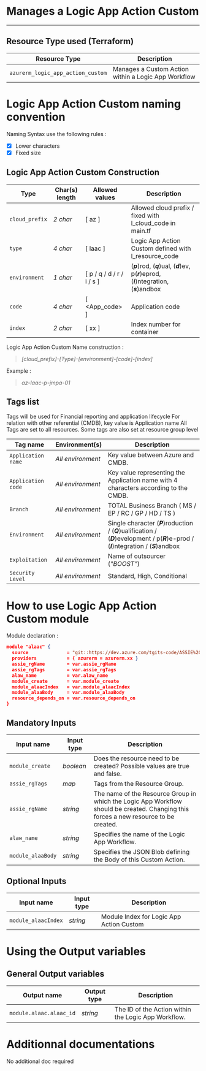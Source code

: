 # Manages a Logic App Action Custom


---

## Resource Type used (Terraform)

| Resource Type                     | Description                                         |
|-----------------------------------|-----------------------------------------------------|
| `azurerm_logic_app_action_custom` | Manages a Custom Action within a Logic App Workflow |

# Logic App Action Custom naming convention

Naming Syntax use the following rules :

- [x] Lower characters
- [x] Fixed size

## Logic App Action Custom Construction

| Type           | Char(s) length | Allowed values            | Description                                                                                    |
|----------------|----------------|---------------------------|------------------------------------------------------------------------------------------------|
| `cloud_prefix` | _2 char_       | [ az ]                    | Allowed cloud prefix / fixed with l_cloud_code in main.tf                                      |
| `type`         | _4 char_       | [ laac ]                  | Logic App Action Custom defined with l_resource_code                                           |
| `environment`  | _1 char_       | [ p / q / d / r / i / s ] | (**_p_**)rod, (**_q_**)ual, (**_d_**)ev, p(**_r_**)eprod, (**_i_**)ntegration, (**_s_**)andbox |
| `code`         | _4 char_       | [ <App_code> ]            | Application code                                                                               |
| `index`        | _2 char_       | [ xx ]                    | Index number for container                                                                     |

Logic App Action Custom Name construction :

> _[cloud_prefix]-[Type]-[environment]-[code]-[index]_

Example :

> _az-laac-p-jmpa-01_

## Tags list

Tags will be used for Financial reporting and application lifecycle
For relation with other referential (CMDB), key value is Application name
All Tags are set to all resources. Some tags are also set at resource group level

| Tag name           | Environment(s)    | Description                                                                                                                                  |
|--------------------|-------------------|----------------------------------------------------------------------------------------------------------------------------------------------|
| `Application name` | _All environment_ | Key value between Azure and CMDB.                                                                                                            |
| `Application code` | _All environment_ | Key value representing the Application name with 4 characters according to the CMDB.                                                         |
| `Branch`           | _All environment_ | TOTAL Business Branch ( MS / EP / RC / GP / HD / TS )                                                                                        |
| `Environment`      | _All environment_ | Single character (**_P_**)roduction / (**_Q_**)ualification / (**_D_**)evelopment / p(**_R_**)e-prod / (**_I_**)ntegration / (**_S_**)andbox |
| `Exploitation`     | _All environment_ | Name of outsourcer (_"BOOST"_)                                                                                                               |
| `Security Level`   | _All environment_ | Standard, High, Conditional                                                                                                                  |

# How to use Logic App Action Custom module

Module declaration :

```json
module "alaac" {
  source              = "git::https://dev.azure.com/tgits-code/ASSIE%20AZURE/_git/az_logic_app_action_custom?ref=master"
  providers           = { azurerm = azurerm.xx }
  assie_rgName        = var.assie_rgName
  assie_rgTags        = var.assie_rgTags
  alaw_name           = var.alaw_name
  module_create       = var.module_create
  module_alaacIndex   = var.module_alaacIndex
  module_alaaBody     = var.module_alaaBody
  resource_depends_on = var.resource_depends_on
}
```

## Mandatory Inputs

| Input name        | Input type | Description                                                                                                                          |
|-------------------|------------|--------------------------------------------------------------------------------------------------------------------------------------|
| `module_create`   | _boolean_  | Does the resource need to be created? Possible values are true and false.                                                            |
| `assie_rgTags`    | _map_      | Tags from the Resource Group.                                                                                                        |
| `assie_rgName`    | _string_   | The name of the Resource Group in which the Logic App Workflow should be created. Changing this forces a new resource to be created. |
| `alaw_name`       | _string_   | Specifies the name of the Logic App Workflow.                                                                                        |
| `module_alaaBody` | _string_   | Specifies the JSON Blob defining the Body of this Custom Action.                                                                     |


## Optional Inputs

| Input name          | Input type | Description                              |
|---------------------|------------|------------------------------------------|
| `module_alaacIndex` | _string_   | Module Index for Logic App Action Custom |
# Using the Output variables

## General Output variables

| Output name             | Output type | Description                                         |
|-------------------------|-------------|-----------------------------------------------------|
| `module.alaac.alaac_id` | _string_    | The ID of the Action within the Logic App Workflow. |

# Additionnal documentations

No additional doc required
